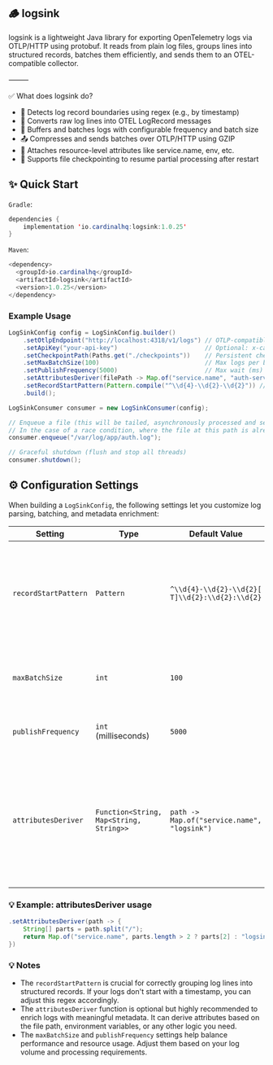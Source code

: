 ## 🪵 logsink

logsink is a lightweight Java library for exporting OpenTelemetry logs via OTLP/HTTP using protobuf.
It reads from plain log files, groups lines into structured records, batches them efficiently, and sends them to an OTEL-compatible collector.

⸻

✅ What does logsink do?
- 🧠 Detects log record boundaries using regex (e.g., by timestamp)
- 📄 Converts raw log lines into OTEL LogRecord messages
- 🧵 Buffers and batches logs with configurable frequency and batch size
- 📤 Compresses and sends batches over OTLP/HTTP using GZIP
- 🪪 Attaches resource-level attributes like service.name, env, etc.
- 🔁 Supports file checkpointing to resume partial processing after restart


## ✨ Quick Start

`Gradle`:
```java
dependencies {
    implementation 'io.cardinalhq:logsink:1.0.25'
}
```

`Maven`: 
```java
<dependency>
  <groupId>io.cardinalhq</groupId>
  <artifactId>logsink</artifactId>
  <version>1.0.25</version>
</dependency>
```

### Example Usage
```java
LogSinkConfig config = LogSinkConfig.builder()
    .setOtlpEndpoint("http://localhost:4318/v1/logs") // OTLP-compatible collector
    .setApiKey("your-api-key")                        // Optional: x-cardinalhq-api-key
    .setCheckpointPath(Paths.get("./checkpoints"))    // Persistent checkpoint directory
    .setMaxBatchSize(100)                             // Max logs per batch
    .setPublishFrequency(5000)                        // Max wait (ms) before flushing batch
    .setAttributesDeriver(filePath -> Map.of("service.name", "auth-service", "env", "prod")) // Derive attributes from file path
    .setRecordStartPattern(Pattern.compile("^\\d{4}-\\d{2}-\\d{2}")) // Custom record boundary
    .build();

LogSinkConsumer consumer = new LogSinkConsumer(config);

// Enqueue a file (this will be tailed, asynchronously processed and sent). An enqueued file, is written to the checkpoint directory, so that it can be resumed later if the process is restarted.
// In the case of a race condition, where the file at this path is already deleted, we will throw a `DeletedFileException`.
consumer.enqueue("/var/log/app/auth.log");

// Graceful shutdown (flush and stop all threads)
consumer.shutdown();
```

## ⚙️ Configuration Settings

When building a `LogSinkConfig`, the following settings let you customize log parsing, batching, and metadata enrichment:

| Setting              | Type                                  | Default Value                                                 | Description |
|----------------------|---------------------------------------|----------------------------------------------------------------|-------------|
| `recordStartPattern` | `Pattern`                             | `^\\d{4}-\\d{2}-\\d{2}[ T]\\d{2}:\\d{2}:\\d{2}`               | Regular expression used to detect the **start of a new log record**. Crucial for grouping stack traces and multi-line logs into a **single** structured log. Most Java logs begin with a timestamp, which this default matches. |
| `maxBatchSize`       | `int`                                 | `100`                                                         | Maximum number of log records to batch together before sending to the OTLP endpoint. Helps avoid oversized payloads. |
| `publishFrequency`   | `int` (milliseconds)                  | `5000`                                                        | Maximum time (in milliseconds) to wait before flushing a batch, even if it's not full. |
| `attributesDeriver`  | `Function<String, Map<String, String>>` | `path -> Map.of("service.name", "logsink")`                   | Optional but **recommended**. Function to derive **resource-level OTEL attributes** (e.g. `service.name`, `env`) from the log file path. For example, from `/var/gatekeeper/app.log` → `"service.name" = "gatekeeper"`. These attributes help group logs by service in Cardinal's UI. |

### 💡 Example: attributesDeriver usage

```java
.setAttributesDeriver(path -> {
    String[] parts = path.split("/");
    return Map.of("service.name", parts.length > 2 ? parts[2] : "logsink");
})
```

### 💡 Notes

- The `recordStartPattern` is crucial for correctly grouping log lines into structured records. If your logs don't start with a timestamp, you can adjust this regex accordingly.
- The `attributesDeriver` function is optional but highly recommended to enrich logs with meaningful metadata. It can derive attributes based on the file path, environment variables, or any other logic you need.
- The `maxBatchSize` and `publishFrequency` settings help balance performance and resource usage. Adjust them based on your log volume and processing requirements.


